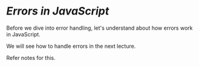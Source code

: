 # _Errors in JavaScript_

Before we dive into error handling, let's understand about how errors work in JavaScript.

We will see how to handle errors in the next lecture.

Refer notes for this.
